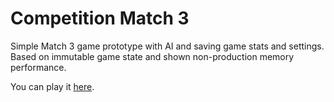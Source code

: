 # Competition Match 3

Simple Match 3 game prototype with AI and saving game stats and settings. Based on immutable game state and shown non-production memory performance.

You can play it [here](https://konh.itch.io/competition-match-3?secret=K5iSlrQmx2C24JtqQQxLSeIgLY).